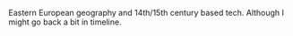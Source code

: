 Eastern European geography and 14th/15th century based tech. Although I might go back a bit in timeline. 